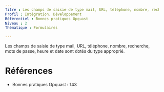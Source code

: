 ```yaml
---
Titre : Les champs de saisie de type mail, URL, téléphone, nombre, recherche, mots de passe, heure et date sont dotés du type approprié.
Profil : Intégration, Développement
Référentiel : Bonnes pratiques Opquast
Niveau : 2
Thématique : Formulaires

---
```

Les champs de saisie de type mail, URL, téléphone, nombre, recherche, mots de passe, heure et date sont dotés du type approprié.

# Références

*   Bonnes pratiques Opquast : 143